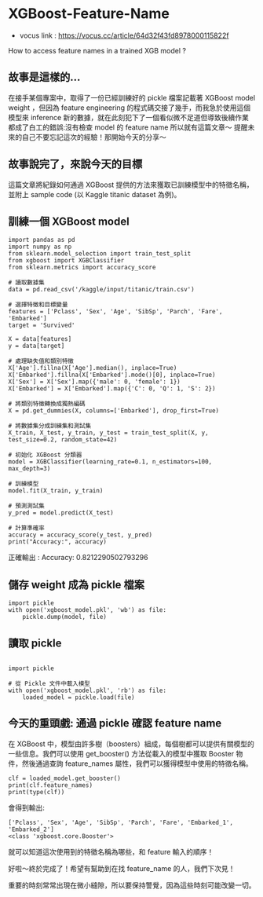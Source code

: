 # XGBoost-Feature-Name

- vocus link : https://vocus.cc/article/64d32f43fd8978000115822f

How to access feature names in a trained XGB model ?

## 故事是這樣的...
在接手某個專案中，取得了一份已經訓練好的 pickle 檔案記載著 XGBoost model weight ，但因為 feature engineering 的程式碼交接了幾手，而我急於使用這個模型來 inference 新的數據，就在此刻犯下了一個看似微不足道但導致後續作業都成了白工的錯誤:沒有檢查 model 的 feature name 
所以就有這篇文章～ 提醒未來的自己不要忘記這次的經驗！那開始今天的分享～

## 故事說完了，來說今天的目標
這篇文章將紀錄如何通過 XGBoost 提供的方法來獲取已訓練模型中的特徵名稱，並附上 sample code (以 Kaggle titanic dataset 為例)。

## 訓練一個 XGBoost model 
```
import pandas as pd
import numpy as np
from sklearn.model_selection import train_test_split
from xgboost import XGBClassifier
from sklearn.metrics import accuracy_score

# 讀取數據集
data = pd.read_csv('/kaggle/input/titanic/train.csv')

# 選擇特徵和目標變量
features = ['Pclass', 'Sex', 'Age', 'SibSp', 'Parch', 'Fare', 'Embarked']
target = 'Survived'

X = data[features]
y = data[target]

# 處理缺失值和類別特徵
X['Age'].fillna(X['Age'].median(), inplace=True)
X['Embarked'].fillna(X['Embarked'].mode()[0], inplace=True)
X['Sex'] = X['Sex'].map({'male': 0, 'female': 1})
X['Embarked'] = X['Embarked'].map({'C': 0, 'Q': 1, 'S': 2})

# 將類別特徵轉換成獨熱編碼
X = pd.get_dummies(X, columns=['Embarked'], drop_first=True)

# 將數據集分成訓練集和測試集
X_train, X_test, y_train, y_test = train_test_split(X, y, test_size=0.2, random_state=42)

# 初始化 XGBoost 分類器
model = XGBClassifier(learning_rate=0.1, n_estimators=100, max_depth=3)

# 訓練模型
model.fit(X_train, y_train)

# 預測測試集
y_pred = model.predict(X_test)

# 計算準確率
accuracy = accuracy_score(y_test, y_pred)
print("Accuracy:", accuracy)
```

正確輸出 : Accuracy: 0.8212290502793296

## 儲存 weight 成為 pickle 檔案

```
import pickle
with open('xgboost_model.pkl', 'wb') as file:
    pickle.dump(model, file)
```    

## 讀取 pickle 
```

import pickle

# 從 Pickle 文件中載入模型
with open('xgboost_model.pkl', 'rb') as file:
    loaded_model = pickle.load(file)
```

## 今天的重頭戲: 通過 pickle 確認 feature name 

在 XGBoost 中，模型由許多樹（boosters）組成，每個樹都可以提供有關模型的一些信息。我們可以使用 get_booster() 方法從載入的模型中獲取 Booster 物件，然後通過查詢 feature_names 屬性，我們可以獲得模型中使用的特徵名稱。

```
clf = loaded_model.get_booster()
print(clf.feature_names)   
print(type(clf))
```

會得到輸出:

```
['Pclass', 'Sex', 'Age', 'SibSp', 'Parch', 'Fare', 'Embarked_1', 'Embarked_2']
<class 'xgboost.core.Booster'>
```

就可以知道這次使用到的特徵名稱為哪些，和 feature 輸入的順序！

好啦～終於完成了！希望有幫助到在找 feature_name 的人，我們下次見！

重要的時刻常常出現在微小縫隙，所以要保持警覺，因為這些時刻可能改變一切。

